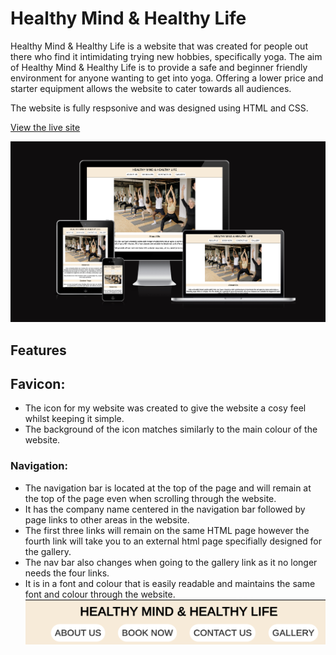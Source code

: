 
# Healthy Mind & Healthy Life

Healthy Mind & Healthy Life is a website that was created for people out there who find it intimidating trying new hobbies, specifically yoga. The aim of Healthy Mind & Healthy Life is to provide a safe and beginner friendly environment for anyone wanting to get into yoga. Offering a lower price and starter equipment allows the website to cater towards all audiences.

The website is fully respsonive and was designed using HTML and CSS.

[View the live site](https://cal009.github.io/healthy-mind-healthy-life/)

![website mock-up](assets/images/read.me-showcase.png)

## Features

## Favicon: 

* The icon for my website was created to give the website a cosy feel whilst keeping it simple.
* The background of the icon matches similarly to the main colour of the website.

### Navigation:

* The navigation bar is located at the top of the page and will remain at the top of the page even when scrolling through the website.
* It has the company name centered in the navigation bar followed by page links to other areas in the website. 
* The first three links will remain on the same HTML page however the fourth link will take you to an external html page specifially designed for the gallery.
* The nav bar also changes when going to the gallery link as it no longer needs the four links.
* It is in a font and colour that is easily readable and maintains the same font and colour through the website.
![Navigation Bar](assets/images/header-screenshot.png)

